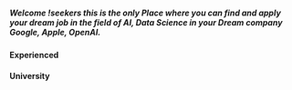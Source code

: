 <h5>
  Welcome !seekers this is the only Place where you can find and apply your dream job in the field of AI, Data Science in your Dream company Google, Apple,   OpenAI.
</h5>

<h4> Experienced </h4>



<h4> University </h4>
